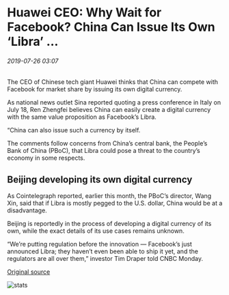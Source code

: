 # Huawei CEO: Why Wait for Facebook? China Can Issue Its Own ‘Libra’ ...

###### 2019-07-26 03:07

The CEO of Chinese tech giant Huawei thinks that China can compete with Facebook for market share by issuing its own digital currency.

As national news outlet Sina reported quoting a press conference in Italy on July 18, Ren Zhengfei believes China can easily create a digital currency with the same value proposition as Facebook’s Libra.

“China can also issue such a currency by itself.

The comments follow concerns from China’s central bank, the People’s Bank of China (PBoC), that Libra could pose a threat to the country’s economy in some respects.

## Beijing developing its own digital currency

As Cointelegraph reported, earlier this month, the PBoC’s director, Wang Xin, said that if Libra is mostly pegged to the U.S. dollar, China would be at a disadvantage.

Beijing is reportedly in the process of developing a digital currency of its own, while the exact details of its use cases remains unknown.

“We’re putting regulation before the innovation — Facebook’s just announced Libra; they haven’t even been able to ship it yet, and the regulators are all over them,” investor Tim Draper told CNBC Monday.

[Original source](https://cointelegraph.com/news/huawei-ceo-why-wait-for-facebook-china-can-issue-its-own-libra)

![stats](https://c.statcounter.com/11760860/0/a89fa40b/1/ "stats")
